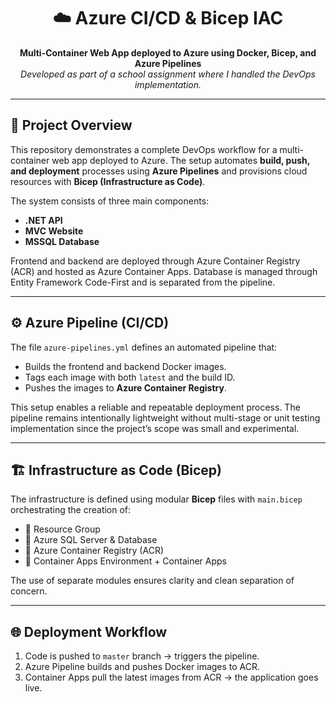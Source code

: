 <h1 align="center">☁️ Azure CI/CD & Bicep IAC</h1>

<p align="center">
  <strong>Multi-Container Web App deployed to Azure using Docker, Bicep, and Azure Pipelines</strong><br>
  <em>Developed as part of a school assignment where I handled the DevOps implementation.</em>
</p>

---

<h2>📘 Project Overview</h2>

<p>
This repository demonstrates a complete DevOps workflow for a multi-container web app deployed to Azure.
The setup automates <strong>build, push, and deployment</strong> processes using <strong>Azure Pipelines</strong> and provisions cloud resources with <strong>Bicep (Infrastructure as Code)</strong>.
</p>

<p>
The system consists of three main components:
<ul>
  <li><strong>.NET API</strong></li>
  <li><strong>MVC Website</strong></li>
  <li><strong>MSSQL Database</strong></li>
</ul>
Frontend and backend are deployed through Azure Container Registry (ACR) and hosted as Azure Container Apps.
Database is managed through Entity Framework Code-First and is separated from the pipeline.
</p>

---

<h2>⚙️ Azure Pipeline (CI/CD)</h2>

<p>
The file <code>azure-pipelines.yml</code> defines an automated pipeline that:
</p>

<ul>
  <li>Builds the frontend and backend Docker images.</li>
  <li>Tags each image with both <code>latest</code> and the build ID.</li>
  <li>Pushes the images to <strong>Azure Container Registry</strong>.</li>
</ul>

<p>
This setup enables a reliable and repeatable deployment process. The pipeline remains intentionally lightweight without multi-stage or unit testing implementation since the project’s scope was small and experimental.
</p>

---

<h2>🏗️ Infrastructure as Code (Bicep)</h2>

<p>
The infrastructure is defined using modular <strong>Bicep</strong> files with <code>main.bicep</code> orchestrating the creation of:
</p>

<ul>
  <li>🧱 Resource Group</li>
  <li>💾 Azure SQL Server & Database</li>
  <li>🐋 Azure Container Registry (ACR)</li>
  <li>🚀 Container Apps Environment + Container Apps</li>
</ul>

<p>
The use of separate modules ensures clarity and clean separation of concern.
</p>

---

<h2>🌐 Deployment Workflow</h2>

<ol>
  <li>Code is pushed to <code>master</code> branch → triggers the pipeline.</li>
  <li>Azure Pipeline builds and pushes Docker images to ACR.</li>
  <li>Container Apps pull the latest images from ACR → the application goes live.</li>
</ol>
